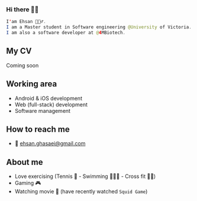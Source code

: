 ### Hi there 👋🏻


```java
I'am Ehsan 🙋🏻‍♂️.
I am a Master student in Software engineering @University of Victoria.
I am also a software developer at @4MBiotech.
```

## My CV
Coming soon

## Working area
- Android & iOS development
- Web (full-stack) development
- Software management 

## How to reach me
- 📧 ehsan.ghasaei@gmail.com


## About me
- Love exercising (Tennis 🎾 - Swimming 🏊🏻‍♂️ - Cross fit 🏋🏻)
- Gaming 🎮
- Watching movie 🍿 (have recently watched `Squid Game`)
